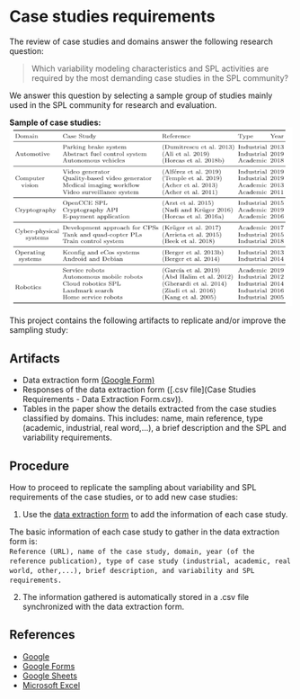# Case studies requirements
The review of case studies and domains answer the following research question:
> Which variability modeling characteristics and SPL activities are required by the most demanding case studies in the SPL community?

We answer this question by selecting a sample group of studies mainly used in the SPL community for research and evaluation.

**Sample of case studies:**
![Sample of case studies](sample.png)

This project contains the following artifacts to replicate and/or improve the sampling study:

## Artifacts
* Data extraction form [(Google Form)](https://docs.google.com/forms/d/e/1FAIpQLSd5ozfEBF6Mx4FG5qIUxyz7UK4f2B75v-aHgne8wiMdBUYlVA/viewform?usp=sf_link)
* Responses of the data extraction form ([.csv file](Case Studies Requirements - Data Extraction Form.csv)).
* Tables in the paper show the details extracted from the case studies classified by domains. This includes: name, main reference, type (academic, industrial, real word,...), a brief description and the SPL and variability requirements.

## Procedure
How to proceed to replicate the sampling about variability and SPL requirements of the case studies, or to add new case studies:

1. Use the [data extraction form](https://docs.google.com/forms/d/e/1FAIpQLSd5ozfEBF6Mx4FG5qIUxyz7UK4f2B75v-aHgne8wiMdBUYlVA/viewform?usp=sf_link) to add the information of each case study.

 The basic information of each case study to gather in the data extraction form is:  
    `Reference (URL), name of the case study, domain, year (of the reference publication), type of case study (industrial, academic, real world, other,...), brief description, and variability and SPL requirements.`

2. The information gathered is automatically stored in a .csv file synchronized with the data extraction form.


## References
* [Google](https://www.google.com/)
* [Google Forms](https://www.google.es/intl/en/forms/about/)
* [Google Sheets](https://www.google.es/intl/en/sheets/about/)
* [Microsoft Excel](https://products.office.com/es-es/excel?rtc=1)
